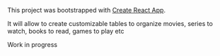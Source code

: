 This project was bootstrapped with [Create React App](https://github.com/facebook/create-react-app).

It will allow to create customizable tables to organize movies, series to watch, books to read, games to play etc 

Work in progress